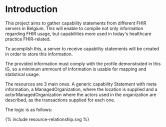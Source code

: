 # Introduction

This project aims to gather capability statements from different FHIR servers in Belgium.
This will enable to compile not only information regarding FHIR usage, but capabilities more used in today's healthcare practice FHIR-related.

To acomplish this, a server to receive capability statements will be created in order to store this information.

The provided information must comply with the profile demonstrated in this IG, so a minimum ammount of information is usable for mapping and statistical usage.


The resources are 3 main ones. A generic capability Statement with meta information, a ManagedOrganization, where the location is supplied and a actorManagedOrganization where the actors used in the organization are described, as the transactions supplied for each one.

The logic is as follows:
<div>
{% include resource-relationship.svg %}
</div>

